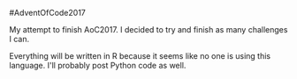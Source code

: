 #AdventOfCode2017

My attempt to finish AoC2017. I decided to try and finish as many challenges I can.

Everything will be written in R because it seems like no one is using this language. I'll probably post Python code as well.
